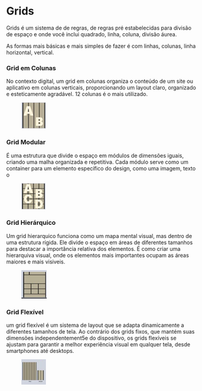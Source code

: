 # Grids

Grids é um sistema de de regras, de regras pré estabelecidas para divisão de espaço e onde você inclui quadrado, linha, coluna, divisão áurea.

As formas mais básicas e mais simples de fazer é com linhas, colunas, linha horizontal, vertical.



### Grid em Colunas

No contexto digital, um grid em colunas organiza o conteúdo de um site ou aplicativo em colunas verticais, proporcionando um layout claro, organizado e esteticamente agradável. 12 colunas é o mais utilizado.

<div align="left" data-full-width="true"><figure><img src=".gitbook/assets/image.png" alt=""><figcaption></figcaption></figure></div>



### Grid Modular

É uma estrutura que divide o espaço em módulos de dimensões iguais, criando uma malha organizada e repetitiva. Cada módulo serve como um container para um elemento específico do design, como uma imagem, texto o

<div align="left"><figure><img src=".gitbook/assets/image (1).png" alt=""><figcaption></figcaption></figure></div>





### Grid Hierárquico

Um grid hierarquico funciona como um mapa mental visual, mas dentro de uma estrutura rígida. Ele divide o espaço em áreas de diferentes tamanhos para destacar a importância relativa dos elementos. É como criar uma hierarquiva visual, onde os elementos mais importantes ocupam as áreas maiores e mais visiveis.

<div align="left"><figure><img src=".gitbook/assets/image (3).png" alt=""><figcaption></figcaption></figure></div>





### Grid Flexível

um grid flexível é um sistema de layout que se adapta dinamicamente a diferentes tamanhos de tela. Ao contrário dos grids fixos, que mantém suas dimensões independentement5e do dispositivo, os grids flexíveis se ajustam para garantir a melhor experiência visual em qualquer tela, desde smartphones até desktops.&#x20;

<div align="left"><figure><img src=".gitbook/assets/image (4).png" alt=""><figcaption></figcaption></figure></div>

